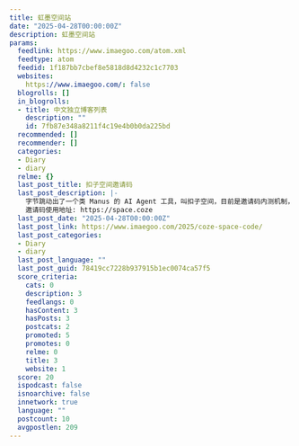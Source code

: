 ```yaml
---
title: 虹墨空间站
date: "2025-04-28T00:00:00Z"
description: 虹墨空间站
params:
  feedlink: https://www.imaegoo.com/atom.xml
  feedtype: atom
  feedid: 1f187bb7cbef8e5818d8d4232c1c7703
  websites:
    https://www.imaegoo.com/: false
  blogrolls: []
  in_blogrolls:
  - title: 中文独立博客列表
    description: ""
    id: 7fb87e348a8211f4c19e4b0b0da225bd
  recommended: []
  recommender: []
  categories:
  - Diary
  - diary
  relme: {}
  last_post_title: 扣子空间邀请码
  last_post_description: |-
    字节跳动出了一个类 Manus 的 AI Agent 工具，叫扣子空间，目前是邀请码内测机制，在此分享几个邀请码。
    邀请码使用地址: https://space.coze
  last_post_date: "2025-04-28T00:00:00Z"
  last_post_link: https://www.imaegoo.com/2025/coze-space-code/
  last_post_categories:
  - Diary
  - diary
  last_post_language: ""
  last_post_guid: 78419cc7228b937915b1ec0074ca57f5
  score_criteria:
    cats: 0
    description: 3
    feedlangs: 0
    hasContent: 3
    hasPosts: 3
    postcats: 2
    promoted: 5
    promotes: 0
    relme: 0
    title: 3
    website: 1
  score: 20
  ispodcast: false
  isnoarchive: false
  innetwork: true
  language: ""
  postcount: 10
  avgpostlen: 209
---
```

